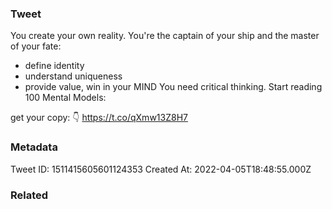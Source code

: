 ### Tweet
You create your own reality. 
You're the captain of your ship and the master of your fate: 

- define identity 
- understand uniqueness 
- provide value, win in your MIND 
You need critical thinking. 
Start reading 100 Mental Models: 

get your copy: 👇 
https://t.co/qXmw13Z8H7

### Metadata
Tweet ID: 1511415605601124353
Created At: 2022-04-05T18:48:55.000Z

### Related

